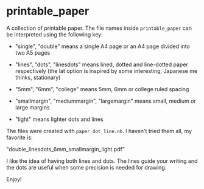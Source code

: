 # printable_paper

A collection of printable paper. The file names inside `printable_paper` can be interpreted using the following key:

- "single", "double" means a single A4 page or an A4 page divided into two A5 pages

- "lines", "dots", "linesdots" means lined, dotted and line-dotted paper respectively (the lat option is inspired by some interesting, Japanese me thinks, stationary)

- "5mm", "6mm", "college" means 5mm, 6mm or college ruled spacing

- "smallmargin", "mediummargin", "largemargin" means small, medium or large margins

- "light" means lighter dots and lines

The files were created with `paper_dot_line.nb`. I haven't tried them all, my favorite is:

"double_linesdots_6mm_smallmargin_light.pdf"

I like the idea of having both lines and dots. The lines guide your writing and the dots are
useful when some precision is needed for drawing.

Enjoy!
